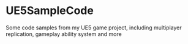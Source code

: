 # UE5SampleCode
Some code samples from my UE5 game project, including multiplayer replication, gameplay ability system and more
